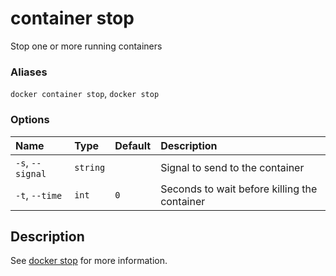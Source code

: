 # container stop

<!---MARKER_GEN_START-->
Stop one or more running containers

### Aliases

`docker container stop`, `docker stop`

### Options

| Name             | Type     | Default | Description                                  |
|:-----------------|:---------|:--------|:---------------------------------------------|
| `-s`, `--signal` | `string` |         | Signal to send to the container              |
| `-t`, `--time`   | `int`    | `0`     | Seconds to wait before killing the container |


<!---MARKER_GEN_END-->

## Description

See [docker stop](stop.md) for more information.
